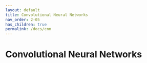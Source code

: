 ```yaml
---
layout: default
title: Convolutional Neural Networks
nav_order: 2-05
has_children: true
permalink: /docs/cnn
---
```


# Convolutional Neural Networks

